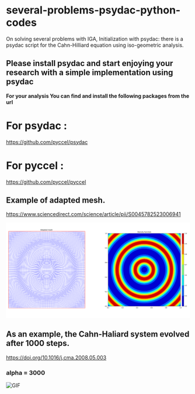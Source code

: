 # several-problems-psydac-python-codes

On solving several problems with IGA, Initialization with psydac: there is a psydac script for the Cahn-Hilliard equation using iso-geometric analysis.

## Please install psydac and start enjoying your research with a simple implementation using psydac

**For your analysis You can find and install the following packages from the url**

# For psydac : 
  https://github.com/pyccel/psydac

# For pyccel :
  
  https://github.com/pyccel/pyccel

## Example of adapted mesh.
  https://www.sciencedirect.com/science/article/pii/S0045782523006941

![PNG](https://github.com/Bahari95/several-problems-psydac-python-codes/blob/main/Mixed_formulation_Monge_Ampere_equation/MAE_equation.png)

## As an example, the Cahn-Haliard system evolved after 1000 steps.
  https://doi.org/10.1016/j.cma.2008.05.003
### alpha = 3000
![GIF](https://github.com/Bahari95/several-problems-psydac-python-codes/blob/main/Generalized_alpha_method_for_Cahn_Hilliard_system/alpha_3000.gif)
